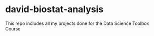 david-biostat-analysis
======================

This repo includes all my projects done for the Data Science Toolbox Course
